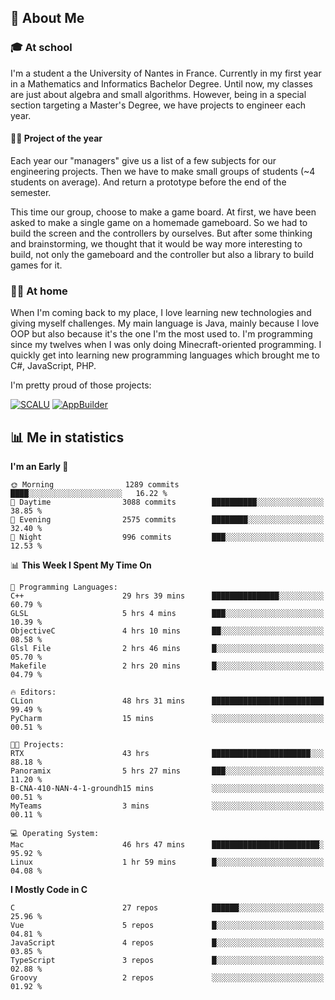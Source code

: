 ## 👀 About Me

### 🎓 At school

I'm a student a the University of Nantes in France. Currently in my first year in a Mathematics and Informatics Bachelor Degree. Until now, my classes are just about algebra and small algorithms. However, being in a special section targeting a Master's Degree, we have projects to engineer each year. 

#### 🔧🔬 Project of the year

Each year our "managers" give us a list of a few subjects for our engineering projects. Then we have to make small groups of students (~4 students on average). And return a prototype before the end of the semester.

This time our group, choose to make a game board. At first, we have been asked to make a single game on a homemade gameboard. So we had to build the screen and the controllers by ourselves. 
But after some thinking and brainstorming, we thought that it would be way more interesting to build, not only the gameboard and the controller but also a library to build games for it.

### 👨‍💻 At home

When I'm coming back to my place, I love learning new technologies and giving myself challenges. My main language is Java, mainly because I love OOP but also because it's the one I'm the most used to. I'm programming since my twelves when I was only doing Minecraft-oriented programming.  I quickly get into learning new programming languages which brought me to C#, JavaScript, PHP. 

I'm pretty proud of those projects:

[![SCALU](https://github-readme-stats.vercel.app/api/pin?username=renardfute&repo=SCALU)](https://github.com/renardfute/scalu)
[![AppBuilder](https://github-readme-stats.vercel.app/api/pin?username=pulsedev2&repo=AppBuilder)](https://github.com/pulsedev2/AppBuilder)

## 📊 Me in statistics
<!--START_SECTION:waka-->
**I'm an Early 🐤** 

```text
🌞 Morning                1289 commits        ████░░░░░░░░░░░░░░░░░░░░░   16.22 % 
🌆 Daytime                3088 commits        ██████████░░░░░░░░░░░░░░░   38.85 % 
🌃 Evening                2575 commits        ████████░░░░░░░░░░░░░░░░░   32.40 % 
🌙 Night                  996 commits         ███░░░░░░░░░░░░░░░░░░░░░░   12.53 % 
```


📊 **This Week I Spent My Time On** 

```text
💬 Programming Languages: 
C++                      29 hrs 39 mins      ███████████████░░░░░░░░░░   60.79 % 
GLSL                     5 hrs 4 mins        ███░░░░░░░░░░░░░░░░░░░░░░   10.39 % 
ObjectiveC               4 hrs 10 mins       ██░░░░░░░░░░░░░░░░░░░░░░░   08.58 % 
Glsl File                2 hrs 46 mins       █░░░░░░░░░░░░░░░░░░░░░░░░   05.70 % 
Makefile                 2 hrs 20 mins       █░░░░░░░░░░░░░░░░░░░░░░░░   04.79 % 

🔥 Editors: 
CLion                    48 hrs 31 mins      █████████████████████████   99.49 % 
PyCharm                  15 mins             ░░░░░░░░░░░░░░░░░░░░░░░░░   00.51 % 

🐱‍💻 Projects: 
RTX                      43 hrs              ██████████████████████░░░   88.18 % 
Panoramix                5 hrs 27 mins       ███░░░░░░░░░░░░░░░░░░░░░░   11.20 % 
B-CNA-410-NAN-4-1-groundh15 mins             ░░░░░░░░░░░░░░░░░░░░░░░░░   00.51 % 
MyTeams                  3 mins              ░░░░░░░░░░░░░░░░░░░░░░░░░   00.11 % 

💻 Operating System: 
Mac                      46 hrs 47 mins      ████████████████████████░   95.92 % 
Linux                    1 hr 59 mins        █░░░░░░░░░░░░░░░░░░░░░░░░   04.08 % 
```

**I Mostly Code in C** 

```text
C                        27 repos            ██████░░░░░░░░░░░░░░░░░░░   25.96 % 
Vue                      5 repos             █░░░░░░░░░░░░░░░░░░░░░░░░   04.81 % 
JavaScript               4 repos             █░░░░░░░░░░░░░░░░░░░░░░░░   03.85 % 
TypeScript               3 repos             █░░░░░░░░░░░░░░░░░░░░░░░░   02.88 % 
Groovy                   2 repos             ░░░░░░░░░░░░░░░░░░░░░░░░░   01.92 % 
```




<!--END_SECTION:waka-->
